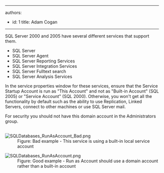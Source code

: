 

---
authors:
  - id: 1
    title: Adam Cogan
---




<span class='intro'> <p>SQL Server 2000 and 2005 have several different services that support them.<br></p><ul><li>SQL Server</li><li>SQL Server Agent</li><li>SQL Server Reporting Services</li><li>SQL Server Integration Services</li><li>SQL Server Fulltext search</li><li>SQL Server Analysis Services</li></ul><p>In the service properties window for these services, ensure that the Service Startup Account is run as &quot;This Account&quot; and not as &quot;Built-in Account&quot; (SQL 2005) or &quot;Service Account&quot; (SQL 2000). Otherwise, you won't get all the functionality by default such as the ability to use Replication, Linked Servers, connect to other machines or use SQL Server mail.</p><p>For security you should not have this domain account​ in the Administrators group.​<br><br></p> </span>

<dl class="badImage"><dt>
      <img src="/PublishingImages/SQLDatabases_RunAsAccount_Bad.png" alt="SQLDatabases_RunAsAccount_Bad.png" />
   </dt><dd>Figure&#58; Bad example -&#160;This service is using a built-in local service account​</dd></dl><dl class="goodImage"><dt>
         <img src="/PublishingImages/SQLDatabases_RunAsAccount.png" alt="SQLDatabases_RunAsAccount.png" />
         <br>
      </dt><dd>​Figure&#58;&#160;Good example -&#160;Run as Account should use a domain account rather than a built-in account​</dd>
</dl>


